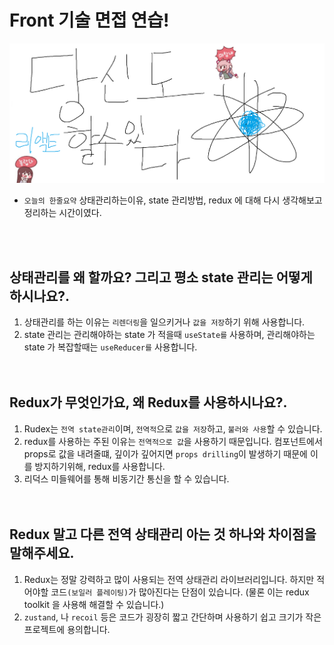 # Front 기술 면접 연습!

![Alt text](../images/canIReactBG/%EB%8B%B9%EC%8B%A0%EB%8F%84%ED%95%A0%EC%88%98%EC%9E%88%EB%8B%A4%EB%A6%AC%EC%95%A1%ED%8A%B8.png)

- `오늘의 한줄요약` 상태관리하는이유, state 관리방법, redux 에 대해 다시 생각해보고 정리하는 시간이였다.

<br/>
<br/>

## 상태관리를 왜 할까요? 그리고 평소 state 관리는 어떻게 하시나요?.

1. 상태관리를 하는 이유는 `리렌더링`을 일으키거나 `값을 저장`하기 위해 사용합니다.
2. state 관리는 관리해야하는 state 가 적을때 `useState를` 사용하며, 관리해야하는 state 가 복잡할때는 `useReducer를` 사용합니다.
   <br/>
   <br/>
   <br/>

## Redux가 무엇인가요, 왜 Redux를 사용하시나요?.

1. Rudex는 `전역 state관리`이며, `전역적`으로 `값을 저장`하고, `불러와 사용`할 수 있습니다.
2. redux를 사용하는 주된 이유는 `전역적으로 값`을 사용하기 때문입니다. 컴포넌트에서 props로 값을 내려줄떄, 깊이가 깊어지면 `props drilling`이 발생하기 때문에 이를 방지하기위해, redux를 사용합니다.
3. 리덕스 미들웨어를 통해 비동기간 통신을 할 수 있습니다.
   <br/>
   <br/>
   <br/>

## Redux 말고 다른 전역 상태관리 아는 것 하나와 차이점을 말해주세요.

1. Redux는 정말 강력하고 많이 사용되는 전역 상태관리 라이브러리입니다. 하지만 적어야할 코드`(보일러 플레이팅)`가 많아진다는 단점이 있습니다. (물론 이는 redux toolkit 을 사용해 해결할 수 있습니다.)
2. `zustand`, 나 `recoil` 등은 코드가 굉장히 짧고 간단하며 사용하기 쉽고 크기가 작은 프로젝트에 용의합니다.
